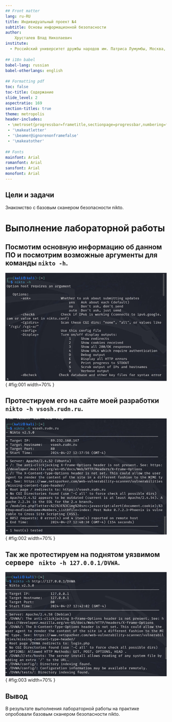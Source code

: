 ```yaml
---
## Front matter
lang: ru-RU
title: Индивидуальный проект №4
subtitle: Основы информационной безопасности
author:
	Хрусталев Влад Николаевич
institute:
  - Российский университет дружбы народов им. Патриса Лумумбы, Москва, Россия

## i18n babel
babel-lang: russian
babel-otherlangs: english

## Formatting pdf
toc: false
toc-title: Содержание
slide_level: 2
aspectratio: 169
section-titles: true
theme: metropolis
header-includes:
 - \metroset{progressbar=frametitle,sectionpage=progressbar,numbering=fraction}
 - '\makeatletter'
 - '\beamer@ignorenonframefalse'
 - '\makeatother'

## Fonts
mainfont: Arial
romanfont: Arial
sansfont: Arial
monofont: Arial
---
```


## Цели и задачи

Знакомство с базовым сканером безопасности nikto.

# Выполнение лабораторной работы

## Посмотим основную информацию об данном ПО и посмотрим возможные аргументы для команды ``` nikto -h ```.

![Вывод команды "nikto -h"](image/1.jpg){ #fig:001 width=70% }

## Протестируем его на сайте моей разработки ``` nikto -h vsosh.rudn.ru```.

![Вывод команды "nikto -h vsosh.rudn.ru"](image/2.jpg){ #fig:002 width=70% }

## Так же протестируем на поднятом уязвимом сервере ``` nikto -h 127.0.0.1/DVWA```.

![Вывод команды "nikto -h 127.0.0.1/DVWA"](image/3.jpg){ #fig:003 width=70% }

## Вывод

В результате выполнения лабораторной работы на практике опробовали базовым сканером безопасности nikto.